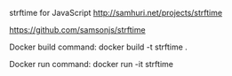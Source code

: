 strftime for JavaScript  http://samhuri.net/projects/strftime 

https://github.com/samsonjs/strftime

Docker build command:
docker build -t strftime .

Docker run command: 
docker run -it strftime

